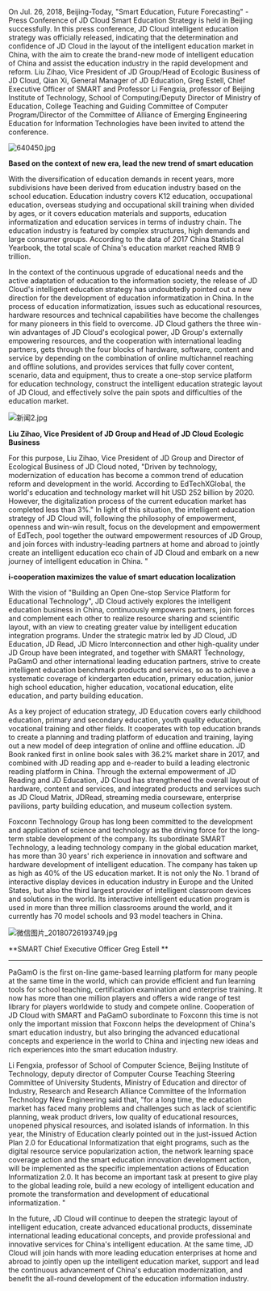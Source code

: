 On Jul. 26, 2018, Beijing-Today, "Smart Education, Future Forecasting" - Press Conference of JD Cloud Smart Education Strategy is held in Beijing successfully. In this press conference, JD Cloud intelligent education strategy was officially released, indicating that the determination and confidence of JD Cloud in the layout of the intelligent education market in China, with the aim to create the brand-new mode of intelligent education of China and assist the education industry in the rapid development and reform. Liu Zihao, Vice President of JD Group/Head of Ecologic Business of JD Cloud, Qian Xi, General Manager of JD Education, Greg Estell, Chief Executive Officer of SMART and Professor Li Fengxia, professor of Beijing Institute of Technology,  School of Computing/Deputy Director of Ministry of Education, College Teaching and Guiding Committee of Computer Program/Director of the Committee of Alliance of Emerging Engineering Education for Information Technologies have been invited to attend the conference.

![640450.jpg]()

**Based on the context of new era, lead the  new trend of smart education**

With the diversification of education demands in recent years, more subdivisions have been derived from education industry based on the school education. Education industry covers K12 education, occupational education, overseas studying and occupational skill training when divided by ages, or it covers education materials and supports, education informatization and education services in terms of industry chain. The education industry is featured by complex structures, high demands and large consumer groups. According to the data of 2017 China Statistical Yearbook, the total scale of China's education market reached RMB 9 trillion.

In the context of the continuous upgrade of educational needs and the active adaptation of education to the information society, the release of JD Cloud's intelligent education strategy has undoubtedly pointed out a new direction for the development of education informatization in China. In the process of education informatization, issues such as educational resources, hardware resources and technical capabilities have become the challenges for many pioneers in this field to overcome. JD Cloud gathers the three win-win advantages of JD Cloud's ecological power, JD Group's externally empowering resources, and the cooperation with international leading partners, gets through the four blocks of hardware, software, content and service by depending on the combination of online multichannel reaching and offline solutions, and provides services that fully cover content, scenario, data and equipment, thus to create a one-stop service platform for education technology, construct the intelligent education strategic layout of JD Cloud, and effectively solve the pain spots and difficulties of the education market.

![新闻2.jpg]()

**Liu Zihao, Vice President of JD Group and Head of JD Cloud Ecologic Business**

For this purpose, Liu Zihao, Vice President of JD Group and Director of Ecological Business of JD Cloud noted, "Driven by technology, modernization of education has become a common trend of education reform and development in the world. According to EdTechXGlobal, the world's education and technology market will hit USD 252 billion by 2020. However, the digitalization process of the current education market has completed less than 3%." In light of this situation, the intelligent education strategy of JD Cloud will, following the philosophy of empowerment, openness and win-win result, focus on the development and empowerment of EdTech, pool together the outward empowerment resources of JD Group, and join forces with industry-leading partners at home and abroad to jointly create an intelligent education eco chain of JD Cloud and embark on a new journey of intelligent education in China. "

**i-cooperation maximizes the value of smart education localization**

With the vision of "Building an Open One-stop Service Platform for Educational Technology", JD Cloud actively explores the intelligent education business in China, continuously empowers partners, join forces and complement each other to realize resource sharing and scientific layout, with an view to creating greater value by intelligent education integration programs. Under the strategic matrix led by JD Cloud, JD Education, JD Read, JD Micro Interconnection and other high-quality under JD Group have been integrated, and together with SMART Technology, PaGamO and other international leading education partners, strive to create intelligent education benchmark products and services, so as to achieve a systematic coverage of kindergarten education, primary education, junior high school education, higher education, vocational education, elite education, and party building education.

As a key project of education strategy, JD Education covers early childhood education, primary and secondary education, youth quality education, vocational training and other fields. It cooperates with top education brands to create a planning and trading platform of education and training, laying out a new model of deep integration of online and offline education. JD Book ranked first in online book sales with 36.2% market share in 2017, and combined with JD reading app and e-reader to build a leading electronic reading platform in China. Through the external empowerment of JD Reading and JD Education, JD Cloud has strengthened the overall layout of hardware, content and services, and integrated products and services such as JD Cloud Matrix, JDRead, streaming media courseware, enterprise pavilions, party building education, and museum collection system.

Foxconn Technology Group has long been committed to the development and application of science and technology as the driving force for the long-term stable development of the company. Its subordinate SMART Technology, a leading technology company in the global education market, has more than 30 years' rich experience in innovation and software and hardware development of intelligent education. The company has taken up as high as 40% of the US education market. It is not only the No. 1 brand of interactive display devices in education industry in Europe and the United States, but also the third largest provider of intelligent classroom devices and solutions in the world. Its interactive intelligent education program is used in more than three million classrooms around the world, and it currently has 70 model schools and 93 model teachers in China.

![微信图片_20180726193749.jpg]()

**SMART Chief Executive Officer Greg Estell **

****

PaGamO is the first on-line game-based learning platform for many people at the same time in the world, which can provide efficient and fun learning tools for school teaching, certification examination and enterprise training. It now has more than one million players and offers a wide range of test library for players worldwide to study and compete online. Cooperation of JD Cloud with SMART and PaGamO subordinate to Foxconn this time is not only the important mission that Foxconn helps the development of China's smart education industry, but also bringing the advanced educational concepts and experience in the world to China and injecting new ideas and rich experiences into the smart education industry.

Li Fengxia, professor of School of Computer Science, Beijing Institute of Technology, deputy director of Computer Course Teaching Steering Committee of University Students, Ministry of Education and director of Industry, Research and Research Alliance Committee of the Information Technology New Engineering said that, "for a long time, the education market has faced many problems and challenges such as lack of scientific planning, weak product drivers, low quality of educational resources, unopened physical resources, and isolated islands of information. In this year, the Ministry of Education clearly pointed out in the just-issued Action Plan 2.0 for Educational Informatization that eight programs, such as the digital resource service popularization action, the network learning space coverage action and the smart education innovation development action, will be implemented as the specific implementation actions of Education Informatization 2.0. It has become an important task at present to give play to the global leading role, build a new ecology of intelligent education and promote the transformation and development of educational informatization. "

In the future, JD Cloud will continue to deepen the strategic layout of intelligent education, create advanced educational products, disseminate international leading educational concepts, and provide professional and innovative services for China's intelligent education. At the same time, JD Cloud will join hands with more leading education enterprises at home and abroad to jointly open up the intelligent education market, support and lead the continuous advancement of China's education modernization, and benefit the all-round development of the education information industry.
